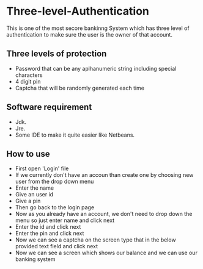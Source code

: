 # Three-level-Authentication
This is one of the most secore bankinng System which has three level of authentication to make sure the user is the owner of that account.
## Three levels of protection
* Password that can be any aplhanumeric string including special characters
* 4 digit pin
* Captcha that will be randomly generated each time
## Software requirement
* Jdk.
* Jre.
* Some IDE to make it quite easier like Netbeans.
## How to use
* First open 'Login' file
* If we currently don't have an accoun than create one by choosing new user from the drop down menu
* Enter the name
* Give an user id
* Give a pin
* Then go back to the login page
* Now as you already have an account, we don't need to drop down the menu so just enter name and click next
* Enter the id and click next
* Enter the pin and click next
* Now we can see a captcha on the screen type that in the below provided text field and click next
* Now we can see a screen which shows our balance and we can use our banking system

